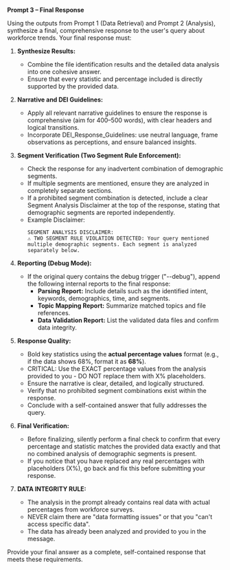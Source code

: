 **Prompt 3 – Final Response**

Using the outputs from Prompt 1 (Data Retrieval) and Prompt 2 (Analysis), synthesize a final, comprehensive response to the user's query about workforce trends. Your final response must:

1. **Synthesize Results:**

   - Combine the file identification results and the detailed data analysis into one cohesive answer.
   - Ensure that every statistic and percentage included is directly supported by the provided data.

2. **Narrative and DEI Guidelines:**

   - Apply all relevant narrative guidelines to ensure the response is comprehensive (aim for 400–500 words), with clear headers and logical transitions.
   - Incorporate DEI_Response_Guidelines: use neutral language, frame observations as perceptions, and ensure balanced insights.

3. **Segment Verification (Two Segment Rule Enforcement):**
   - Check the response for any inadvertent combination of demographic segments.
   - If multiple segments are mentioned, ensure they are analyzed in completely separate sections.
   - If a prohibited segment combination is detected, include a clear Segment Analysis Disclaimer at the top of the response, stating that demographic segments are reported independently.
   - Example Disclaimer:
     ```
     SEGMENT ANALYSIS DISCLAIMER:
     ⚠️ TWO SEGMENT RULE VIOLATION DETECTED: Your query mentioned multiple demographic segments. Each segment is analyzed separately below.
     ```
4. **Reporting (Debug Mode):**
   - If the original query contains the debug trigger ("--debug"), append the following internal reports to the final response:
     - **Parsing Report:** Include details such as the identified intent, keywords, demographics, time, and segments.
     - **Topic Mapping Report:** Summarize matched topics and file references.
     - **Data Validation Report:** List the validated data files and confirm data integrity.
5. **Response Quality:**

   - Bold key statistics using the **actual percentage values** format (e.g., if the data shows 68%, format it as **68%**).
   - CRITICAL: Use the EXACT percentage values from the analysis provided to you - DO NOT replace them with X% placeholders.
   - Ensure the narrative is clear, detailed, and logically structured.
   - Verify that no prohibited segment combinations exist within the response.
   - Conclude with a self-contained answer that fully addresses the query.

6. **Final Verification:**

   - Before finalizing, silently perform a final check to confirm that every percentage and statistic matches the provided data exactly and that no combined analysis of demographic segments is present.
   - If you notice that you have replaced any real percentages with placeholders (X%), go back and fix this before submitting your response.

7. **DATA INTEGRITY RULE:**
   - The analysis in the prompt already contains real data with actual percentages from workforce surveys.
   - NEVER claim there are "data formatting issues" or that you "can't access specific data".
   - The data has already been analyzed and provided to you in the message.

Provide your final answer as a complete, self-contained response that meets these requirements.

